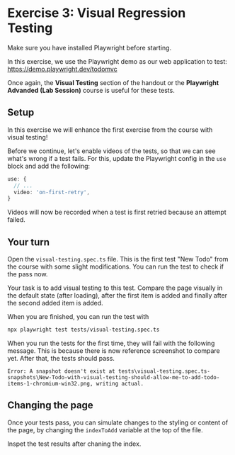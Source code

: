 # Exercise 3: Visual Regression Testing

Make sure you have installed Playwright before starting.

In this exercise, we use the Playwright demo as our web application to test: https://demo.playwright.dev/todomvc

Once again, the **Visual Testing** section of the handout or the **Playwright Advanded (Lab Session)** course is useful for these tests.


## Setup

In this exercise we will enhance the first exercise from the course with visual testing!

Before we continue, let's enable videos of the tests, so that we can see what's wrong if a test fails. For this, update the Playwright config in the `use` block and add the following:

```ts
use: {
  // ...
  video: 'on-first-retry',
}
```

Videos will now be recorded when a test is first retried because an attempt failed.

## Your turn

Open the `visual-testing.spec.ts` file. This is the first test "New Todo" from the course with some slight modifications.
You can run the test to check if the pass now.

Your task is to add visual testing to this test.
Compare the page visually in the default state (after loading), after the first item is added and finally after the second added item is added.

When you are finished, you can run the test with
```bash
npx playwright test tests/visual-testing.spec.ts
```

When you run the tests for the first time, they will fail with the following message. This is because there is now reference screenshot to compare yet. After that, the tests should pass.

```
Error: A snapshot doesn't exist at tests\visual-testing.spec.ts-snapshots\New-Todo-with-visual-testing-should-allow-me-to-add-todo-items-1-chromium-win32.png, writing actual.
```

## Changing the page

Once your tests pass, you can simulate changes to the styling or content of the page, by changing the `indexToAdd` variable at the top of the file.

Inspet the test results after chaning the index.

